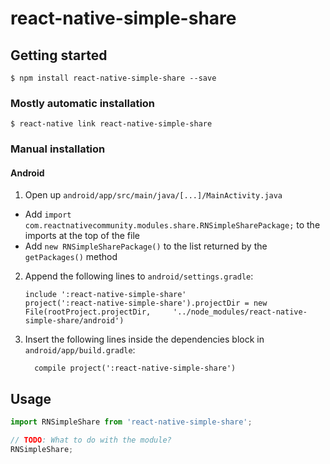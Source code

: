 
# react-native-simple-share

## Getting started

`$ npm install react-native-simple-share --save`

### Mostly automatic installation

`$ react-native link react-native-simple-share`

### Manual installation


#### Android

1. Open up `android/app/src/main/java/[...]/MainActivity.java`
  - Add `import com.reactnativecommunity.modules.share.RNSimpleSharePackage;` to the imports at the top of the file
  - Add `new RNSimpleSharePackage()` to the list returned by the `getPackages()` method
2. Append the following lines to `android/settings.gradle`:
  	```
  	include ':react-native-simple-share'
  	project(':react-native-simple-share').projectDir = new File(rootProject.projectDir, 	'../node_modules/react-native-simple-share/android')
  	```
3. Insert the following lines inside the dependencies block in `android/app/build.gradle`:
  	```
      compile project(':react-native-simple-share')
  	```


## Usage
```javascript
import RNSimpleShare from 'react-native-simple-share';

// TODO: What to do with the module?
RNSimpleShare;
```
  